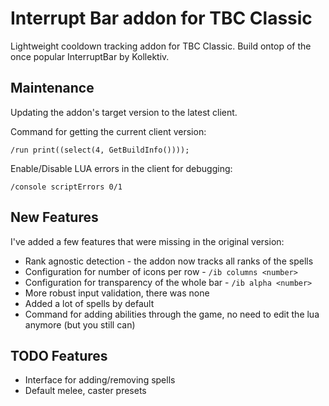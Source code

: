 # Interrupt Bar addon for TBC Classic

Lightweight cooldown tracking addon for TBC Classic. Build ontop of the once popular InterruptBar by Kollektiv.

## Maintenance

Updating the addon's target version to the latest client.

Command for getting the current client version:

`/run print((select(4, GetBuildInfo())));`

Enable/Disable LUA errors in the client for debugging:

`/console scriptErrors 0/1`

## New Features

I've added a few features that were missing in the original version:

- Rank agnostic detection - the addon now tracks all ranks of the spells
- Configuration for number of icons per row       - `/ib columns <number>`
- Configuration for transparency of the whole bar - `/ib alpha <number>`
- More robust input validation, there was none
- Added a lot of spells by default
- Command for adding abilities through the game, no need to edit the lua anymore (but you still can)

## TODO Features

- Interface for adding/removing spells
- Default melee, caster presets